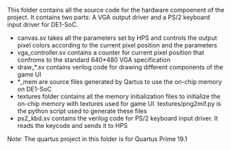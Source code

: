 This folder contains all the source code for the hardware compoenent of the project. It contains two parts: A VGA output driver and a PS/2 keyboard input driver for DE1-SoC.

- canvas.sv takes all the parameters set by HPS and controls the output pixel colors according to the current pixel position and the parameters
- vga_controller.sv contains a counter for current pixel position that confroms to the standard 640*480 VGA specification
- draw_*.sv contains verilog code for drawing different components of the game UI
- *_mem are source files generated by Qartus to use the on-chip memory on DE1-SoC
- textures folder contains all the memory initialization files to initialize the on-chip memory with textures used for game UI. textures/png2mif.py is the python script used to generate these files
- ps2_kbd.sv contains the verilog code for PS/2 keyboard input driver. It reads the keycode and sends it to HPS

Note: The quartus project in this folder is for Quartus Prime 19.1